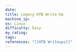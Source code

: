 ```yaml
---
date: 
title: Legacy HTB Write-Up
machine_ip: 
os: Linux
difficulty: Easy
my_rating: 
tags: 
references: "[[HTB Writeups]]"
---
```

